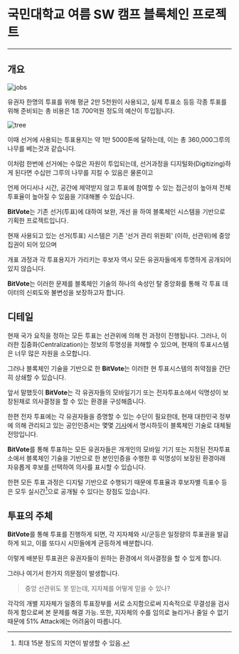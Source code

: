 국민대학교 여름 SW 캠프 블록체인 프로젝트
======================================
----------
개요
--
![jobs](https://user-images.githubusercontent.com/20515076/44042379-0e3cdc62-9f5b-11e8-8ba9-26e3c4adc77d.jpeg)

유권자 한명의 투표를 위해 평균 2만 5천원이 사용되고, 실제 투표소 등등 각종 투표를 위해 준비되는 총 비용은 1조 700억원 정도의 예산이 투입됩니다. 

![tree](https://user-images.githubusercontent.com/20515076/44042347-fa2cc444-9f5a-11e8-9e8c-8ad5837c49bd.jpeg)

이때 선거에 사용되는 투표용지는 약 1만 5000톤에 달하는데, 이는 총 360,000그루의 나무를 베는것과 같습니다.

이처럼 한번에 선거에는 수많은 자원이 투입되는데, 선거과정을 디지털화(Digitizing)하게 된다면 수십만 그루의 나무를 지킬 수 있음은 물론이고 

언제 어디서나 시간, 공간에 제약받지 않고 투표에 참여할 수 있는 접근성이 높아져 전체 투표율이 높아질 수 있음을 기대해볼 수 있습니다.

**BitVote**는 기존 선거(투표)에 대하여 보완, 개선 을 하여 블록체인 시스템을 기반으로
기획한 프로젝트입니다.

현재 사용되고 있는 선거(투표) 시스템은 기존 '선거 관리 위원회' (이하, 선관위)에 중앙집권이 되어 있으며 

개표 과정과 각 투표용지가 가리키는 후보자 역시 모든 유권자들에게 투명하게 공개되어 있지 않습니다.

**BitVote**는 이러한 문제를 블록체인 기술의 하나의 속성인 탈 중앙화를 통해
각 투표 데이터의 신뢰도와 불변성을 보장하고자 합니다.

디테일
--
현재 국가 요직을 정하는 모든 투표는 선관위에 의해 전 과정이 진행됩니다. 그러나, 이러한 집중화(Centralization)는 정보의 투명성을 저해할 수 있으며, 현재의 투표시스템은 너무 많은 자원을 소모합니다.

그러나 블록체인 기술을 기반으로 한 **BitVote**는 이러한 현 투표시스템의 취약점을 간단히 상쇄할 수 있습니다.

앞서 말했듯이 **BitVote**는 각 유권자들의 모바일기기 또는 전자투표소에서 익명성이 보장된채로 의사결정을 할 수 있는 환경을 구성해줍니다.

한편 전자 투표에는 각 유권자들을 증명할 수 있는 수단이 필요한데, 현재 대한민국 정부에 의해 관리되고 있는 공인인증서는 몇몇 [기사](https://tokenpost.kr/article-2760)에서 명시하듯이 블록체인 기술로 대체될 전망입니다.

**BitVote**를 통해 투표하는 모든 유권자들은 개개인의 모바일 기기 또는 지정된 전자투표소에서 블록체인 기술을 기반으로 한 본인인증을 수행한 후 익명성이 보장된 환경아래 자유롭게 후보를 선택하여 의사를 표시할 수 있습니다.

한편 모든 투표 과정은 디지털 기반으로 수행되기 때문에 투표율과 후보자별 득표수 등은 모두 실시간[^id]으로 공개될 수 있다는 장점도 있습니다.

[^id]: 최대 15분 정도의 지연이 발생할 수 있음.

투표의 주체
--
**BitVote**를 통해 투표를 진행하게 되면, 각 지자체와 시/군등은 일정량의 투표권을 발급하게 되고, 이를 또다시 시민들에게 균등하게 배분합니다.

이렇게 배분된 투표권은 유권자들이 원하는 환경에서 의사결정을 할 수 있게 합니다.

그러나 여기서 한가지 의문점이 발생합니다.

> 중앙 선관위도 못 믿는데, 지자체를 어떻게 믿을 수 있나?

각각의 개별 지자체가 일종의 투표장부를 서로 소지함으로써 지속적으로 무결성을 검사하게 함으로써 본 문제를 해결 가능.
또한, 지자체의 수를 임의로 늘리거나 줄일 수 없기 때문에 51% Attack에는 어려움이 따릅니다.